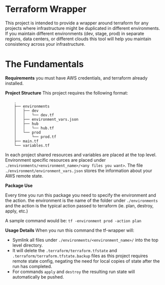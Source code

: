 Terraform Wrapper
=================

This project is intended to provide a wrapper around terraform for any projects where infrastructure might be duplicated in different environments. If you maintain different environments (dev, stage, prod) in separate regions, data centers, or different clouds this tool will help you maintain consistency across your infrastructure.

The Fundamentals
================
**Requirements**
you must have AWS credentials, and terraform already installed.

**Project Structure**
This project requires the following format:

```
    .
    ├── environments
    │   ├── dev
    │   │   └── dev.tf
    │   ├── environment_vars.json
    │   ├── hub
    │   │   └── hub.tf
    │   └── prod
    │       └── prod.tf
    ├── main.tf
    └── variables.tf
```

In each project shared resources and variables are placed at the top level. Environment specific resources are placed under ``./environments/<environment_name>/<any files you want>``. The file ``./environment/environment_vars.json`` stores the information about your AWS remote state.

**Package Use**

Every time you run this package you need to specify the environment and the action. the environment is the name of the folder under ``./environments`` and the action is the typical action passed to terraform (ie. plan, destroy, apply, etc.)

A sample command would be: ``tf -environment prod -action plan``

**Usage Details**
When you run this command the tf-wrapper will:
- Symlink all files under ``./environments/<environment_name>/`` into the top level directory.
- It will delete the ``.terraform/terraform.tfstate`` and ``.terraform/terraform.tfstate.backup`` files as this project requires remote state config, negating the need for local copies of state after the run has completed.
- For commands ``apply`` and ``destroy`` the resulting run state will automatically be pushed.